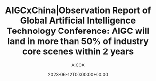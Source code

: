 ---
title: 'AIGCxChina|Observation Report of Global Artificial Intelligence Technology Conference: AIGC will land in more than 50% of industry core scenes within 2 years'
date: 2023-06-12T00:00:00+00:00
image_webp: images/blog/'0612.webp'
image: images/blog/'0612.jpg'
author: AIGCX
description: This is meta description
external_link: 'https://mp.weixin.qq.com/s/37q0ZtOj6UAqmZJm0MZLbA'
---
